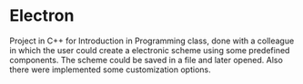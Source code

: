 # Electron
Project in C++ for Introduction in Programming class, done with a colleague in which the user could
create a electronic scheme using some predefined components. The scheme could be saved in a file and later
opened. Also there were implemented some customization options.
